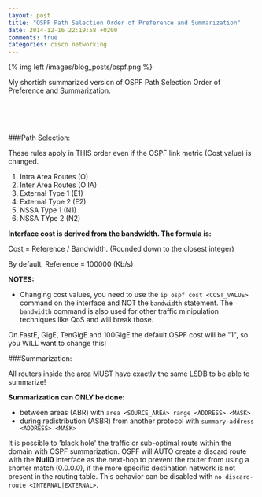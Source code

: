 ```yaml
---
layout: post
title: "OSPF Path Selection Order of Preference and Summarization"
date: 2014-12-16 22:19:58 +0200
comments: true
categories: cisco networking
---
```

{% img left /images/blog_posts/ospf.png %}

My shortish summarized version of OSPF Path Selection Order of Preference and Summarization.
<!--more-->
<br>
<br>
<br>

###Path Selection:

These rules apply in THIS order even if the OSPF link metric (Cost value) is changed.

1. Intra Area Routes (O)
2. Inter Area Routes (O IA)
3. External Type 1 (E1)
4. External Type 2 (E2)
5. NSSA Type 1 (N1)
6. NSSA TYpe 2 (N2)

**Interface cost is derived from the bandwidth. The formula is:**

Cost = Reference / Bandwidth. (Rounded down to the closest integer)

By default, Reference = 100000 (Kb/s)

**NOTES:**
- Changing cost values, you need to use the `ip ospf cost <COST_VALUE>` command on the interface and NOT the `bandwidth` statement. The `bandwidth` command is also used for other traffic minipulation techniques like QoS and will break those.

On FastE, GigE, TenGigE and 100GigE the default OSPF cost will be "1", so you WILL want to change this!

###Summarization:

All routers inside the area MUST have exactly the same LSDB to be able to summarize!

**Summarization can ONLY be done:**

- between areas (ABR) with `area <SOURCE_AREA> range <ADDRESS> <MASK>`
- during redistribution (ASBR) from another protocol with `summary-address <ADDRESS> <MASK>`

It is possible to 'black hole' the traffic or sub-optimal route within the domain with OSPF summarization. OSPF will AUTO create a discard route with the **Null0** interface as the next-hop to prevent the router from using a shorter match (0.0.0.0), if the more specific destination network is not present in the routing table. This behavior can be disabled with `no discard-route <INTERNAL|EXTERNAL>`.

